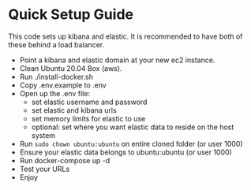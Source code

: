 # Quick Setup Guide

This code sets up kibana and elastic. It is recommended to have both of these behind a load balancer.

- Point a kibana and elastic domain at your new ec2 instance.
- Clean Ubuntu 20.04 Box (aws).
- Run ./install-docker.sh
- Copy .env.example to .env
- Open up the .env file:
  - set elastic username and password
  - set elastic and kibana urls
  - set memory limits for elastic to use
  - optional: set where you want elastic data to reside on the host system
- Run `sudo chown ubuntu:ubuntu` on entire cloned folder (or user 1000)
- Ensure your elastic data belongs to ubuntu:ubuntu (or user 1000)
- Run docker-compose up -d
- Test your URLs
- Enjoy

